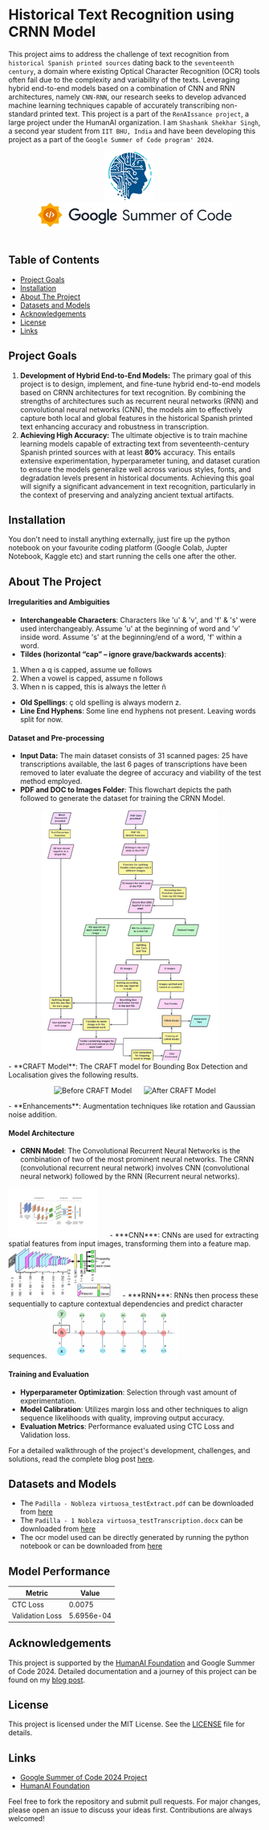 # Historical Text Recognition using CRNN Model

This project aims to address the challenge of text recognition from `historical Spanish printed sources` dating back to the `seventeenth century`, a domain where existing Optical Character Recognition (OCR) tools often fail due to the complexity and variability of the texts. Leveraging hybrid end-to-end models based on a combination of CNN and RNN architectures, namely `CNN-RNN`, our research seeks to develop advanced machine learning techniques capable of accurately transcribing non-standard printed text. This project is a part of the `RenAIssance project`, a large project under the HumanAI organization. I am `Shashank Shekhar Singh`, a second year student from `IIT BHU, India` and have been developing this project as a part of the `Google Summer of Code program' 2024`.

<p align="center">
  <img src="images/humanai_logo.jpg" alt="HumanAI" style="height: 100px; margin-right: 20px;"/>
  <img src="images/gsoc_logo.png" alt="GSOC" style="height: 50px; margin-bottom: 20px" />
</p>

## Table of Contents

- [Project Goals](#Project-Goals)
- [Installation](#installation)
- [About The Project](#About-The-Project)
- [Datasets and Models](#datasets-and-models)
- [Acknowledgements](#acknowledgements)
- [License](#license)
- [Links](#links)

## Project Goals

1. **Development of Hybrid End-to-End Models:** The primary goal of this project is to design, implement, and fine-tune hybrid end-to-end models
based on CRNN architectures for text recognition. By combining the strengths of architectures such as recurrent neural networks (RNN) and convolutional neural networks (CNN), the models aim to effectively capture both local and global features in the historical Spanish printed text enhancing accuracy and robustness in transcription.
2. **Achieving High Accuracy:** The ultimate objective is to train machine
learning models capable of extracting text from seventeenth-century
Spanish printed sources with at least **80%** accuracy. This entails extensive experimentation, hyperparameter tuning, and dataset curation to ensure the models generalize well across various styles, fonts, and degradation levels present in historical documents. Achieving this goal will signify a significant advancement in text recognition, particularly in the context of preserving and analyzing ancient textual artifacts.

## Installation

You don't need to install anything externally, just fire up the python notebook on your favourite coding platform (Google Colab, Jupter Notebook, Kaggle etc) and start running the cells one after the other.

## About The Project

#### Irregularities and Ambiguities
- **Interchangeable Characters**: Characters like 'u' & 'v', and 'f' & 's' were used interchangeably. Assume 'u' at the beginning of word and 'v' inside word. Assume 's' at the beginning/end of a word, 'f' within a word.
- **Tildes (horizontal “cap” – ignore grave/backwards accents)**: 
1. When a q is capped, assume ue follows
2. When a vowel is capped, assume n follows
3. When n is capped, this is always the letter ñ
- **Old Spellings**: ç old spelling is always modern z.
- **Line End Hyphens**: Some line end hyphens not present. Leaving words split for now.

#### Dataset and Pre-processing
- **Input Data:** The main dataset consists of 31 scanned pages: 25 have transcriptions available, the last 6 pages of transcriptions have been removed to later evaluate the degree of accuracy and viability of the test method employed.
- **PDF and DOC to Images Folder**: This flowchart depicts the path followed to generate the dataset for training the CRNN Model.
<center><img src="images/Pre_Process.png" alt="CRNN Architecture" style="height: 500px; margin-right: 20px;"/></center>
- **CRAFT Model**: The CRAFT model for Bounding Box Detection and Localisation gives the following results.
    <p align="center">
    <img src="images/imgeOriginal.jpg" alt="Before CRAFT Model" style="height: 100px; margin-right: 20px;"/>
    <img src="images/imageCRAFT.png" alt="After CRAFT Model" style="height: 50px;" />
    </p>
- **Enhancements**: Augmentation techniques like rotation and Gaussian noise addition.

#### Model Architecture
- **CRNN Model**: The Convolutional Recurrent Neural Networks is the combination of two of
the most prominent neural networks. The CRNN (convolutional recurrent
neural network) involves CNN (convolutional neural network) followed by
the RNN (Recurrent neural networks).
<img src="images/CRNN.png" alt="CRNN Architecture" style="height: 100px; margin-right: 20px;"/>
- ***CNN***: CNNs are used for extracting spatial features from input images, transforming them into a feature map.
<img src="images/CNN.png" alt="CNN Architecture" style="height: 100px; margin-right: 20px;"/>
- ***RNN***: RNNs then process these sequentially to capture contextual dependencies and predict character sequences.
<img src="images/RNN.png" alt="RNN Architecture" style="height: 100px; margin-right: 20px;"/>

#### Training and Evaluation
- **Hyperparameter Optimization**: Selection through vast amount of experimentation.
- **Model Calibration**: Utilizes margin loss and other techniques to align sequence likelihoods with quality, improving output accuracy.
- **Evaluation Metrics**: Performance evaluated using CTC Loss and Validation loss.

For a detailed walkthrough of the project's development, challenges, and solutions, read the complete blog post [here](https://utsavrai.substack.com/p/a-journey-into-historical-text-recognition).

## Datasets and Models
- The `Padilla - Nobleza virtuosa_testExtract.pdf` can be downloaded from [here](http://drive.google.com/uc?id=10NX_UbV2HMbPEO2fvKYAIXOOOec0g38g) 
- The `Padilla - 1 Nobleza virtuosa_testTranscription.docx` can be downloaded from [here](http://drive.google.com/uc?id=1YTaqNoZCYP74AuQxlyJsiQLhcoc8DNSv) 
- The ocr model used can be directly generated by running the python notebook or can be downloaded from [here](githublink)

## Model Performance

| Metric | Value |
|--------|-------|
| CTC Loss | 0.0075 |
| Validation Loss | 5.6956e-04 |

## Acknowledgements

This project is supported by the [HumanAI Foundation](https://humanai.foundation/) and Google Summer of Code 2024. Detailed documentation and a journey of this project can be found on my [blog post](blogpost).

## License

This project is licensed under the MIT License. See the [LICENSE](LICENSE) file for details.

## Links

- [Google Summer of Code 2024 Project](https://summerofcode.withgoogle.com/programs/2024/projects/lg7vQeMM)
- [HumanAI Foundation](https://humanai.foundation/)

Feel free to fork the repository and submit pull requests. For major changes, please open an issue to discuss your ideas first. Contributions are always welcomed!